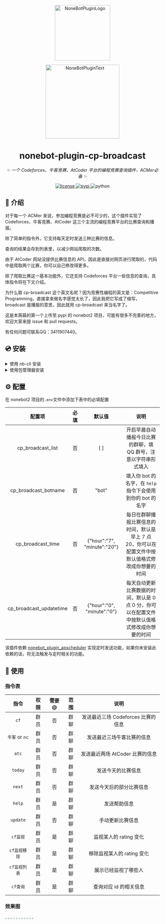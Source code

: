 <div align="center">
  <a href="https://v2.nonebot.dev/store"><img src="https://github.com/A-kirami/nonebot-plugin-template/blob/resources/nbp_logo.png" width="180" height="180" alt="NoneBotPluginLogo"></a>
  <br>
  <p><img src="https://github.com/A-kirami/nonebot-plugin-template/blob/resources/NoneBotPlugin.svg" width="240" alt="NoneBotPluginText"></p>
</div>

<div align="center">

# nonebot-plugin-cp-broadcast

_✨ 一个 Codeforces、牛客竞赛、AtCoder 平台的编程竞赛查询插件，ACMer必备 ✨_


<a href="./LICENSE">
    <img src="https://img.shields.io/github/license/HuParry/nonebot-plugin-cp-broadcast.svg" alt="license">
</a>
<a href="https://pypi.python.org/pypi/nonebot-plugin-cp-broadcast">
    <img src="https://img.shields.io/pypi/v/nonebot-plugin-cp-broadcast.svg" alt="pypi">
</a>
<img src="https://img.shields.io/badge/python-3.8+-blue.svg" alt="python">

</div>

## 📖 介绍

对于每一个 ACMer 来说，参加编程竞赛是必不可少的，这个插件实现了 Codeforces、牛客竞赛、AtCoder 这三个主流的编程竞赛平台的比赛查询和播报。

除了简单的指令外，它支持每天定时发送三种比赛的信息。

查询的结果会存到列表里，以减少网站爬取的次数。

由于 AtCoder 网站没提供比赛信息的 API，因此是直接对网页进行爬取的，代码中是爬取两个比赛，你可以自己修改得更多。

除了爬取比赛这一基本功能外，它还支持 Codeforces 平台一些信息的查询，具体指令将在下文介绍。

为什么取 cp-broadcast 这个英文名呢？因为竞赛性编程的英文是：Competitive Programming，直接拿来做名字感觉太长了，因此我把它写成了缩写，broadcast 是播报的意思，因此就用 cp-broadcast 来当名字了。

这是本蒟蒻的第一个上传至 pypi 的 nonebot2 项目，可能有很多不完善的地方，欢迎大家来提 issue 和 pull requests。 

有任何问题可联系QQ：3411907440。

## 💿 安装

<details>
<summary>使用 nb-cli 安装</summary>
在 nonebot2 项目的根目录下打开命令行, 输入以下指令即可安装

    nb plugin install nonebot-plugin-cp-broadcast

</details>

<details>
<summary>使用包管理器安装</summary>
在 nonebot2 项目的插件目录下, 打开命令行, 根据你使用的包管理器, 输入相应的安装命令

<details>
<summary>pip</summary>

    pip install nonebot-plugin-cp-broadcast
</details>
<details>
<summary>pdm</summary>

    pdm add nonebot-plugin-cp-broadcast
</details>
<details>
<summary>poetry</summary>

    poetry add nonebot-plugin-cp-broadcast
</details>
<details>
<summary>conda</summary>

    conda install nonebot-plugin-cp-broadcast
</details>

打开 nonebot2 项目根目录下的 `pyproject.toml` 文件, 在 `[tool.nonebot]` 部分追加写入

    plugins = ["nonebot_plugin_cp_broadcast"]

</details>

## ⚙️ 配置

在 nonebot2 项目的`.env`文件中添加下表中的必填配置

| 配置项 | 必填 | 默认值 | 说明 |
|:-----:|:----:|:----:|:----:|
| cp_broadcast_list | 否 | [ ] | 开启早晨自动播报今日比赛的群聊，填 QQ 群号，注意以字符串形式填入 |
| cp_broadcast_botname | 否 | "bot" | 填入你 bot 的名字，在 `help` 指令下会使用到你的 bot 的名字 |
| cp_broadcast_time | 否 | {"hour":"7", "minute":"20"} | 每日在群聊播报比赛信息的时间，默认是早上 7 点 20，你可以在配置文件中按默认值格式修改成你想要的时间 |
| cp_broadcast_updatetime | 否 | {"hour":"0", "minute":"0"} | 每天自动更新比赛数据的时间，默认是 0 点 0 分，你可以在配置文件中按默认值格式修改成你想要的时间 |

该插件依赖 [nonebot_plugin_apscheduler](https://github.com/nonebot/plugin-apscheduler) 实现定时发送功能，如果你未安装此依赖的话，将无法触发与定时相关的功能。

## 🎉 使用
### 指令表
| 指令 | 权限 | 需要@ | 范围 | 说明 |
|:-----:|:----:|:----:|:----:|:----:|
| `cf` | 群员 | 否 | 群聊 | 发送最近三场 Codeforces 比赛的信息 |
| `牛客` or `nc` | 群员 | 否 | 群聊 | 发送最近三场牛客比赛的信息 |
| `atc` | 群员 | 否 | 群聊 | 发送最近两场 AtCoder 比赛的信息 |
| `today` | 群员 | 否 | 群聊 | 发送今天的比赛信息 |
| `next` | 群员 | 否 | 群聊 | 发送今天后的部分比赛信息 |
| `help` | 群员 | 是 | 群聊 | 发送帮助信息 |
| `update` | 群员 | 否 | 群聊 | 手动更新比赛信息 |
| `cf监视` | 群员 | 是 | 群聊 | 监视某人的 rating 变化 |
| `cf监视移除` | 群员 | 是 | 群聊 | 移除监视某人的 rating 变化 |
| `cf监视列表` | 群员 | 是 | 群聊 | 展示已经监视了哪些人 |
| `cf查询` | 群员 | 是 | 群聊 | 查询对应 id 的相关信息 |


### 效果图
<img src="./docs/cf.JPG" style="zoom:30%;" />

<img src="./docs/nc.JPG" style="zoom:30%;" />

<img src="./docs/atc.JPG" style="zoom:30%;" />

<img src="./docs/today.JPG" style="zoom:30%;" />

<img src="./docs/next.JPG" style="zoom:30%;" />

<img src="./docs/help.JPG" style="zoom:30%;" />

<img src="./docs/update.JPG" style="zoom:30%;" />

<img src="./docs/cfjianshi.JPG" style="zoom:30%;" />

<img src="./docs/remove.png" style="zoom:30%;" />

<img src="./docs/cfjianshiliebiao.JPG" style="zoom:30%;" />

<img src="./docs/cfchaxun.JPG" style="zoom:30%;" />
